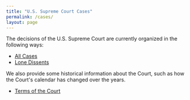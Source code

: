 ```yaml
---
title: "U.S. Supreme Court Cases"
permalink: /cases/
layout: page
---
```


The decisions of the U.S. Supreme Court are currently organized in the following ways:

- [All Cases](/cases/all/)
- [Lone Dissents](/cases/loners/)

We also provide some historical information about the Court, such as how the Court's calendar has changed over the years.

- [Terms of the Court](/cases/terms/)
